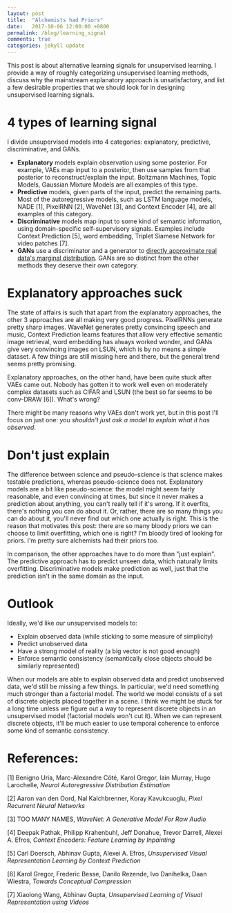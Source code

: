 ```yaml
---
layout: post
title:  "Alchemists had Priors"
date:   2017-10-06 12:00:00 +0800
permalink: /blog/learning_signal
comments: true
categories: jekyll update
---
```


This post is about alternative learning signals for unsupervised learning. I provide a way of roughly categorizing
unsupervised learning methods, discuss why the mainstream explanatory approach is unsatisfactory, and list a few
desirable properties that we should look for in designing unsupervised learning signals.


# 4 types of learning signal

I divide unsupervised models into 4 categories: explanatory, predictive, discriminative, and GANs. 

- __Explanatory__ models explain observation using some posterior. For example, VAEs map input to a posterior, then use
samples from that posterior to reconstruct/explain the input. Boltzmann Machines, Topic Models, Gaussian Mixture Models
are all examples of this type.
- __Predictive__ models, given parts of the input, predict the remaining parts. Most of the autoregressive models, such
as LSTM language models, NADE [1], PixelRNN [2], WaveNet [3], and Context Encoder [4], are all examples of this category.
- __Discriminative__ models map input to some kind of semantic information, using domain-specific self-supervisory
signals.  Examples include Context Prediction [5], word embedding, Triplet Siamese Network for video patches [7].
- __GANs__ use a discriminator and a generator to [directly approximate real data's marginal
distribution](/blog/wgan_energy). GANs are so distinct from the other methods they deserve their own category.


# Explanatory approaches suck

The state of affairs is such that apart from the explanatory approaches, the other 3 approaches are all making very good
progress. PixelRNNs generate pretty sharp images. WaveNet generates pretty convincing speech and music, Context
Prediction learns features that allow very effective semantic image retrieval, word embedding has always worked wonder,
and GANs give very convincing images on LSUN, which is by no means a simple dataset. A few things are still missing here
and there, but the general trend seems pretty promising.

Explanatory approaches, on the other hand, have been quite stuck after VAEs came out. Nobody has gotten it to work well
even on moderately complex datasets such as CIFAR and LSUN (the best so far seems to be conv-DRAW [6]). What's wrong?

There might be many reasons why VAEs don't work yet, but in this post I'll focus on just one: *you shouldn't just ask a
model to explain what it has observed*.


# Don't just explain

The difference between science and pseudo-science is that science makes testable predictions, whereas pseudo-science
does not. Explanatory models are a bit like pseudo-science: the model might seem fairly reasonable, and even convincing
at times, but since it never makes a prediction about anything, you can't really tell if it's wrong. If it overfits,
there's nothing you can do about it. Or, rather, there are so many things you can do about it, you'll never find out
which one actually is right. This is the reason that motivates this post: there are so many bloody priors we can choose
to limit overfitting, which one is right? I'm bloody tired of looking for priors. I'm pretty sure alchemists had their
priors too.

In comparison, the other approaches have to do more than "just explain". The predictive approach has to predict unseen
data, which naturally limits overfitting. Discriminative models make prediction as well, just that the prediction isn't
in the same domain as the input.

# Outlook

Ideally, we'd like our unsupervised models to:

- Explain observed data (while sticking to some measure of simplicity)
- Predict unobserved data
- Have a strong model of reality (a big vector is not good enough)
- Enforce semantic consistency (semantically close objects should be similarly represented)

When our models are able to explain observed data and predict unobserved data, we'd still be missing a few things.  In
particular, we'd need something much stronger than a factorial model. The world we model consists of a set of discrete
objects placed together in a scene. I think we might be stuck for a long time unless we figure out a way to represent
discrete objects in an unsupervised model (factorial models won't cut it). When we can represent discrete objects, it'll
be much easier to use temporal coherence to enforce some kind of semantic consistency.


# References:

[1] Benigno Uria, Marc-Alexandre Côté, Karol Gregor, Iain Murray, Hugo Larochelle, _Neural Autoregressive Distribution Estimation_

[2] Aaron van den Oord, Nal Kalchbrenner, Koray Kavukcuoglu, _Pixel Recurrent Neural Networks_

[3] TOO MANY NAMES, _WaveNet: A Generative Model For Raw Audio_

[4] Deepak Pathak, Philipp Krahenbuhl, Jeff Donahue, Trevor Darrell, Alexei A. Efros, _Context Encoders: Feature Learning by Inpainting_

[5] Carl Doersch, Abhinav Gupta, Alexei A. Efros, _Unsupervised Visual Representation Learning by Context Prediction_

[6] Karol Gregor, Frederic Besse, Danilo Rezende, Ivo Danihelka, Daan Wiestra, _Towards Conceptual Compression_

[7] Xiaolong Wang, Abhinav Gupta, _Unsupervised Learning of Visual Representation using Videos_

